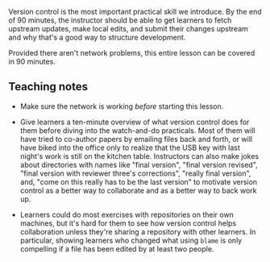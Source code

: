 Version control is the most important practical skill we introduce.
By the end of 90 minutes, the instructor should be able to get
learners to fetch upstream updates, make local edits, and submit their
changes upstream and why that's a good way to structure development.

Provided there aren't network problems, this entire lesson can be
covered in 90 minutes.

Teaching notes
--------------

* Make sure the network is working *before* starting this lesson.

* Give learners a ten-minute overview of what version control does for
  them before diving into the watch-and-do practicals.  Most of them
  will have tried to co-author papers by emailing files back and
  forth, or will have biked into the office only to realize that the
  USB key with last night's work is still on the kitchen table.
  Instructors can also make jokes about directories with names like
  "final version", "final version revised", "final version with
  reviewer three's corrections", "really final version", and, "come on
  this really has to be the last version" to motivate version control
  as a better way to collaborate and as a better way to back work up.

* Learners could do most exercises with repositories on their own
  machines, but it's hard for them to see how version control helps
  collaboration unless they're sharing a repository with other
  learners.  In particular, showing learners who changed what using
  `blame` is only compelling if a file has been edited by at least two
  people.
